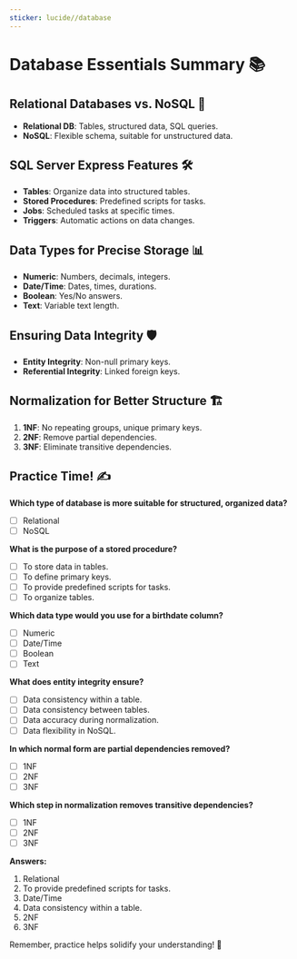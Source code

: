 ```yaml
---
sticker: lucide//database
---
```

# Database Essentials Summary 📚

## Relational Databases vs. NoSQL 🔄
- **Relational DB**: Tables, structured data, SQL queries.
- **NoSQL**: Flexible schema, suitable for unstructured data.

## SQL Server Express Features 🛠️
- **Tables**: Organize data into structured tables.
- **Stored Procedures**: Predefined scripts for tasks.
- **Jobs**: Scheduled tasks at specific times.
- **Triggers**: Automatic actions on data changes.

## Data Types for Precise Storage 📊
- **Numeric**: Numbers, decimals, integers.
- **Date/Time**: Dates, times, durations.
- **Boolean**: Yes/No answers.
- **Text**: Variable text length.

## Ensuring Data Integrity 🛡️
- **Entity Integrity**: Non-null primary keys.
- **Referential Integrity**: Linked foreign keys.

## Normalization for Better Structure 🏗️
1. **1NF**: No repeating groups, unique primary keys.
2. **2NF**: Remove partial dependencies.
3. **3NF**: Eliminate transitive dependencies.

## **Practice Time!** ✍️

**Which type of database is more suitable for structured, organized data?**
- [ ] Relational
- [ ] NoSQL

**What is the purpose of a stored procedure?**
- [ ] To store data in tables.
- [ ] To define primary keys.
- [ ] To provide predefined scripts for tasks.
- [ ] To organize tables.

**Which data type would you use for a birthdate column?**
- [ ] Numeric
- [ ] Date/Time
- [ ] Boolean
- [ ] Text

**What does entity integrity ensure?**
- [ ] Data consistency within a table.
- [ ] Data consistency between tables.
- [ ] Data accuracy during normalization.
- [ ] Data flexibility in NoSQL.

**In which normal form are partial dependencies removed?**
- [ ] 1NF
- [ ] 2NF
- [ ] 3NF

**Which step in normalization removes transitive dependencies?**
- [ ] 1NF
- [ ] 2NF
- [ ] 3NF

**Answers:**
1. Relational
2. To provide predefined scripts for tasks.
3. Date/Time
4. Data consistency within a table.
5. 2NF
6. 3NF

Remember, practice helps solidify your understanding! 🌟